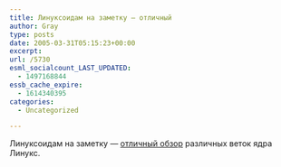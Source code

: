 ```yaml
---
title: Линуксоидам на заметку — отличный
author: Gray
type: posts
date: 2005-03-31T05:15:23+00:00
excerpt:
url: /5730
esml_socialcount_LAST_UPDATED:
  - 1497168844
essb_cache_expire:
  - 1614340395
categories:
  - Uncategorized

---
```








Линуксоидам на заметку &#8212; <a href="http://subscribe.ru/archive/comp.soft.linux.discuss/msg/342525" target="_blank">отличный обзор</a> различных веток ядра Линукс.